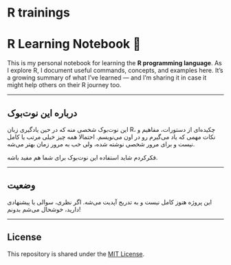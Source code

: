 # R trainings

# R Learning Notebook 📘

This is my personal notebook for learning the **R programming language**. As I explore R, I document useful commands, concepts, and examples here. It’s a growing summary of what I’ve learned — and I’m sharing it in case it might help others on their R journey too.

---

## درباره این نوت‌بوک

این نوت‌بوک شخصی منه که در حین یادگیری زبان R، چکیده‌ای از دستورات، مفاهیم و نکات مهمی که یاد می‌گیرم رو در اون می‌نویسم. احتمالا همه چیز خیلی مرتب یا کامل نیست و برای مرور شخصی نوشته شده، ولی خب به مرور زمان بهتر می‌شه.

فکرکردم شاید استفاده این نوت‌بوک برای شما هم مفید باشه.

---

## وضعیت

این پروژه هنوز کامل نیست و به تدریج آپدیت می‌شه. اگر نظری، سوالی یا پیشنهادی دارید، خوشحال می‌شم بدونم!

---

## License

This repository is shared under the [MIT License](LICENSE).
